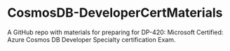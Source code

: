 # CosmosDB-DeveloperCertMaterials
A GitHub repo with materials for preparing for DP-420: Microsoft Certified: Azure Cosmos DB Developer Specialty certification Exam.
